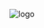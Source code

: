  ![logo](https://raw.githubusercontent.com/MERO-M-M/MERO-M-M.github.io/master/Capture.PNG)                                 

   

